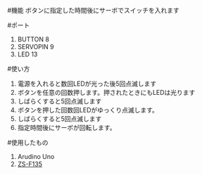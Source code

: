 #機能
ボタンに指定した時間後にサーボでスイッチを入れます

#ポート

1. BUTTON		8
1. SERVOPIN	9
1. LED			13



#使い方
1. 電源を入れると数回LEDが光った後5回点滅します	
1. ボタンを任意の回数押します。押されたときにもLEDは光ります
1. しばらくすると5回点滅します
1. ボタンを押した回数回LEDがゆっくり点滅します。
1. しばらくすると5回点滅します
1. 指定時間後にサーボが回転します。

#使用したもの
1. Arudino Uno
1. [ZS-F135](http://www.hitecrcd.co.jp/RC/zebra_servo/index.htm)